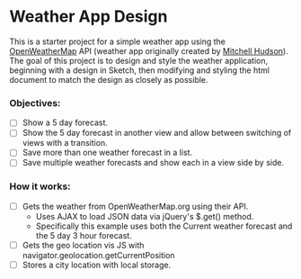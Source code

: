 # Weather App Design

This is a starter project for a simple weather app using the [OpenWeatherMap](https://openweathermap.org/api) API (weather app originally created by [Mitchell Hudson](https://github.com/soggybag/)). The goal of this project is to design and style the weather application, beginning with a design in Sketch, then modifying and styling the html document to match the design as closely as possible.

### Objectives:
- [ ] Show a 5 day forecast.
- [ ] Show the 5 day forecast in another view and allow  between switching of views with a transition.
- [ ] Save more than one weather forecast in a list.
- [ ] Save multiple weather forecasts and show each in a view side by side.

### How it works:
- [ ] Gets the weather from OpenWeatherMap.org using their API.
  - Uses AJAX to load JSON data via jQuery's $.get() method.
  - Specifically this example uses both the Current weather forecast and the 5 day 3 hour forecast.
- [ ] Gets the geo location vis JS with navigator.geolocation.getCurrentPosition
- [ ] Stores a city location with local storage.
